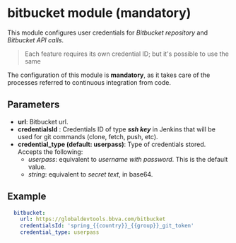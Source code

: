 # bitbucket module (mandatory)
This module configures user credentials for _Bitbucket repository_ and _Bitbucket API calls_. 

> Each feature requires its own credential ID; but it's possible to use the same

The configuration of this module is **mandatory**, as it takes care of the processes referred to continuous integration from code.

## Parameters

- **url**: Bitbucket url.
- **credentialsId** : Credentials ID of type **_ssh key_** in Jenkins that will be used for git commands (clone, fetch, push, etc).
- **credential_type (default: userpass)**: Type of credentials stored. Accepts the following:
    - _userpass_: equivalent to _username with password_. This is the default value.
    - _string_: equivalent to _secret text_, in base64.
    

## Example
```yml
  bitbucket:
    url: https://globaldevtools.bbva.com/bitbucket
    credentialsId: 'spring_{{country}}_{{group}}_git_token'
    credential_type: userpass
```

